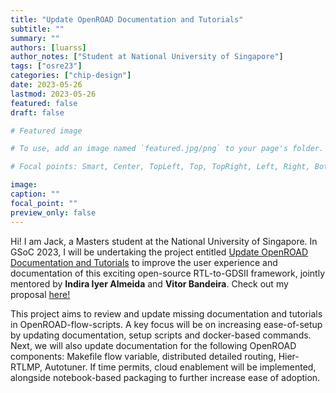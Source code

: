 ```yaml
---
title: "Update OpenROAD Documentation and Tutorials"
subtitle: ""
summary: ""
authors: [luarss]
author_notes: ["Student at National University of Singapore"]
tags: ["osre23"]
categories: ["chip-design"]
date: 2023-05-26
lastmod: 2023-05-26
featured: false
draft: false

# Featured image

# To use, add an image named `featured.jpg/png` to your page's folder.

# Focal points: Smart, Center, TopLeft, Top, TopRight, Left, Right, BottomLeft, Bottom, BottomRight.

image:
caption: ""
focal_point: ""
preview_only: false
---
```


Hi! I am Jack, a Masters student at the National University of Singapore. In GSoC 2023, I will be undertaking the project entitled [Update OpenROAD Documentation and Tutorials](/project/osre23/ucsd/openroad) to improve the user experience and documentation of this exciting open-source RTL-to-GDSII framework, jointly mentored by **Indira Iyer Almeida** and **Vitor Bandeira**. Check out my proposal [here!](https://drive.google.com/file/d/1_R4zDe2N05LtAsvDKa3w6C98GvIZ8HAI/view?usp=sharing)

This project aims to review and update missing documentation and tutorials in OpenROAD-flow-scripts. A key focus will be on increasing ease-of-setup by updating documentation, setup scripts and docker-based commands. Next, we will also update documentation for the following OpenROAD components: Makefile flow variable, distributed detailed routing, Hier-RTLMP, Autotuner. If time permits, cloud enablement will be implemented, alongside notebook-based packaging to further increase ease of adoption.

